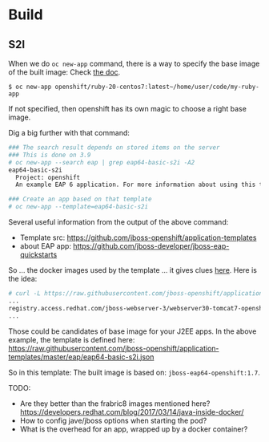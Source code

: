 # Build

## S2I
When we do <code>oc new-app</code> command, there is a way to specify the base image of the built image: Check [the doc](https://docs.openshift.com/container-platform/3.7/dev_guide/application_lifecycle/new_app.html#specifying-source-code).

```
$ oc new-app openshift/ruby-20-centos7:latest~/home/user/code/my-ruby-app
```

If not specified, then openshift has its own magic to choose a right base image.

Dig a big further with that command:

```sh
### The search result depends on stored items on the server
### This is done on 3.9
# oc new-app --search eap | grep eap64-basic-s2i -A2
eap64-basic-s2i
  Project: openshift
  An example EAP 6 application. For more information about using this template, see https://github.com/jboss-openshift/application-templates.

### Create an app based on that template
# oc new-app --template=eap64-basic-s2i

```

Several useful information from the output of the above command:

* Template src: https://github.com/jboss-openshift/application-templates
* about EAP app: https://github.com/jboss-developer/jboss-eap-quickstarts

So ... the docker images used by the template ... it gives clues [here](https://github.com/jboss-openshift/application-templates#common-image-repositories). Here is the idea:

```sh
# curl -L https://raw.githubusercontent.com/jboss-openshift/application-templates/master/jboss-image-streams.json | grep from  -A2
...
registry.access.redhat.com/jboss-webserver-3/webserver30-tomcat7-openshift:1.3
...
```

Those could be candidates of base image for your J2EE apps. In the above example, the template is defined here: https://raw.githubusercontent.com/jboss-openshift/application-templates/master/eap/eap64-basic-s2i.json

So in this template:
The built image is based on: <code>jboss-eap64-openshift:1.7</code>.

TODO: 

* Are they better than the frabric8 images mentioned here? https://developers.redhat.com/blog/2017/03/14/java-inside-docker/
* How to config jave/jboss options when starting the pod?
* What is the overhead for an app, wrapped up by a docker container?


